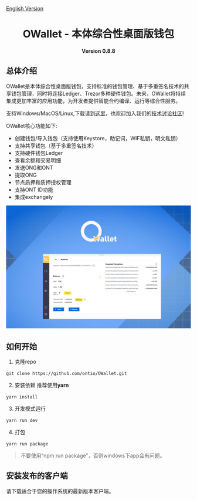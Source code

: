[English Version](./README.md)



<h1 align="center">OWallet - 本体综合性桌面版钱包 </h1>
<h4 align="center">Version 0.8.8</h4>

## 总体介绍

OWallet是本体综合性桌面版钱包，支持标准的钱包管理、基于多重签名技术的共享钱包管理，同时将连接Ledger、Trezor多种硬件钱包。未来，OWallet将持续集成更加丰富的应用功能，为开发者提供智能合约编译、运行等综合性服务。

支持Windows/MacOS/Linux,下载请到[这里](https://github.com/ontio/OWallet/releases)，也欢迎加入我们的[技术讨论社区](https://discord.gg/4TQujHj)!

OWallet核心功能如下:

* 创建钱包/导入钱包（支持使用Keystore，助记词，WIF私钥，明文私钥） 
* 支持共享钱包（基于多重签名技术）
* 支持硬件钱包Ledger
* 查看余额和交易明细
* 发送ONG和ONT
* 提取ONG
* 节点质押和质押授权管理
* 支持ONT ID功能
* 集成exchangely 

![](images/OWallet.jpg)


## 如何开始

1. 克隆repo

```
git clone https://github.com/ontio/OWallet.git
```

2. 安装依赖
推荐使用**yarn**

```
yarn install
```

3. 开发模式运行

```
yarn run dev
```

4. 打包

```
yarn run package
```

> 不要使用“npm run package”，否则windows下app会有问题。

## 安装发布的客户端

请下载适合于您的操作系统的最新版本客户端。


